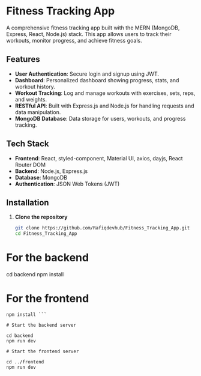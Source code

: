 # Fitness Tracking App

A comprehensive fitness tracking app built with the MERN (MongoDB, Express, React, Node.js) stack. This app allows users to track their workouts, monitor progress, and achieve fitness goals.

## Features

- **User Authentication**: Secure login and signup using JWT.
- **Dashboard**: Personalized dashboard showing progress, stats, and workout history.
- **Workout Tracking**: Log and manage workouts with exercises, sets, reps, and weights.
- **RESTful API**: Built with Express.js and Node.js for handling requests and data manipulation.
- **MongoDB Database**: Data storage for users, workouts, and progress tracking.

## Tech Stack

- **Frontend**: React, styled-component, Material UI, axios, dayjs, React Router DOM
- **Backend**: Node.js, Express.js
- **Database**: MongoDB
- **Authentication**: JSON Web Tokens (JWT)

## Installation

1. **Clone the repository**

   ```bash
   git clone https://github.com/Rafiqdevhub/Fitness_Tracking_App.git
   cd Fitness_Tracking_App
   ```

# For the backend

cd backend
npm install

# For the frontend

````cd ../frontend
npm install ```

# Start the backend server

cd backend
npm run dev

# Start the frontend server

cd ../frontend
npm run dev
````
